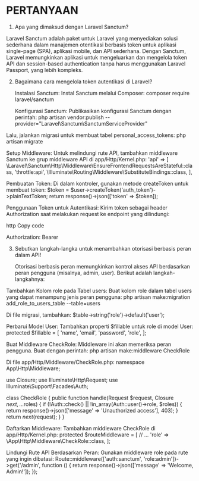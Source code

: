 # PERTANYAAN
1. Apa yang dimaksud dengan Laravel Sanctum?

Laravel Sanctum adalah paket untuk Laravel yang menyediakan solusi sederhana dalam manajemen otentikasi berbasis token untuk aplikasi single-page (SPA), aplikasi mobile, dan API sederhana. Dengan Sanctum, Laravel memungkinkan aplikasi untuk mengeluarkan dan mengelola token API dan session-based authentication tanpa harus menggunakan Laravel Passport, yang lebih kompleks.
   
2. Bagaimana cara mengelola token autentikasi di Laravel?

   Instalasi Sanctum: Instal Sanctum melalui Composer: composer require laravel/sanctum

   Konfigurasi Sanctum: Publikasikan konfigurasi Sanctum dengan perintah: php artisan vendor:publish --provider="Laravel\Sanctum\SanctumServiceProvider"

Lalu, jalankan migrasi untuk membuat tabel personal_access_tokens: php artisan migrate

Setup Middleware: Untuk melindungi rute API, tambahkan middleware Sanctum ke grup middleware API di app/Http/Kernel.php: 'api' => [
    \Laravel\Sanctum\Http\Middleware\EnsureFrontendRequestsAreStateful::class,
    'throttle:api',
    \Illuminate\Routing\Middleware\SubstituteBindings::class,
],

Pembuatan Token: Di dalam kontroler, gunakan metode createToken untuk membuat token: $token = $user->createToken('auth_token')->plainTextToken;
return response()->json(['token' => $token]);

Penggunaan Token untuk Autentikasi: Kirim token sebagai header Authorization saat melakukan request ke endpoint yang dilindungi:

http
Copy code
 
Authorization: Bearer <token>

3. Sebutkan langkah-langka untuk menambahkan otorisasi berbasis peran dalam API!
   
   Otorisasi berbasis peran memungkinkan kontrol akses API berdasarkan peran pengguna (misalnya, admin, user). Berikut adalah langkah-langkahnya:

Tambahkan Kolom role pada Tabel users: Buat kolom role dalam tabel users yang dapat menampung jenis peran pengguna: php artisan make:migration add_role_to_users_table --table=users

Di file migrasi, tambahkan: $table->string('role')->default('user');

Perbarui Model User: Tambahkan properti $fillable untuk role di model User: protected $fillable = [
    'name', 'email', 'password', 'role',
];

Buat Middleware CheckRole: Middleware ini akan memeriksa peran pengguna. Buat dengan perintah: php artisan make:middleware CheckRole

Di file app/Http/Middleware/CheckRole.php: namespace App\Http\Middleware;

use Closure;
use Illuminate\Http\Request;
use Illuminate\Support\Facades\Auth;

class CheckRole
{
    public function handle(Request $request, Closure $next, ...$roles)
    {
        if (!Auth::check() || !in_array(Auth::user()->role, $roles)) {
            return response()->json(['message' => 'Unauthorized access'], 403);
        }
        return $next($request);
    }
}

Daftarkan Middleware: Tambahkan middleware CheckRole di app/Http/Kernel.php: protected $routeMiddleware = [
    // ...
    'role' => \App\Http\Middleware\CheckRole::class,
];

Lindungi Rute API Berdasarkan Peran: Gunakan middleware role pada rute yang ingin dibatasi:
Route::middleware(['auth:sanctum', 'role:admin'])->get('/admin', function () {
    return response()->json(['message' => 'Welcome, Admin!']);
});


